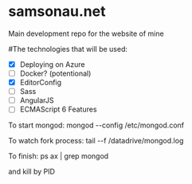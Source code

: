 # samsonau.net
Main development repo for the website of mine

#The technologies that will be used:

- [x] Deploying on Azure
- [ ] Docker? (potentional)
- [x] EditorConfig
- [ ] Sass
- [ ] AngularJS
- [ ] ECMAScript 6 Features

To start mongod:
mongod --config /etc/mongod.conf

To watch fork process:
tail --f /datadrive/mongod.log

To finish:
ps ax | grep mongod

and kill by PID
